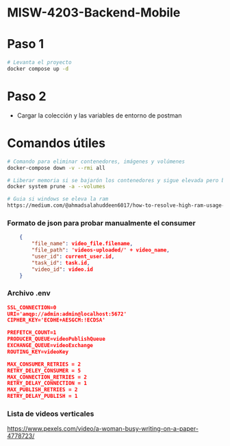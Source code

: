 # MISW-4203-Backend-Mobile

# Paso 1

```bash 
# Levanta el proyecto
docker compose up -d
```

# Paso 2 
- Cargar la colección y las variables de entorno de postman


# Comandos útiles

```bash 
# Comando para eliminar contenedores, imágenes y volúmenes
docker-compose down -v --rmi all

# Liberar memoria si se bajarón los contenedores y sigue elevada pero borra todo
docker system prune -a --volumes

# Guia si windows se eleva la ram
https://medium.com/@ahmadsalahuddeen6017/how-to-resolve-high-ram-usage-by-vmmem-exe-when-running-docker-on-wsl-698c92018a9f

```

### Formato de json para probar manualmente el consumer
```json
    {
        "file_name": video_file.filename,
        "file_path": 'videos-uploaded/' + video_name,
        "user_id": current_user.id,
        "task_id": task.id,
        "video_id": video.id
    }
```
### Archivo .env
```json
SSL_CONNECTION=0
URI='amqp://admin:admin@localhost:5672'
CIPHER_KEY='ECDHE+AESGCM:!ECDSA'

PREFETCH_COUNT=1
PRODUCER_QUEUE=videoPublishQueue
EXCHANGE_QUEUE=videoExchange
ROUTING_KEY=videoKey

MAX_CONSUMER_RETRIES = 2
RETRY_DELEY_CONSUMER = 5
MAX_CONNECTION_RETRIES = 2
RETRY_DELAY_CONNECTION = 1
MAX_PUBLISH_RETRIES = 2
RETRY_DELAY_PUBLISH = 1
```

### Lista de videos verticales
https://www.pexels.com/video/a-woman-busy-writing-on-a-paper-4778723/


